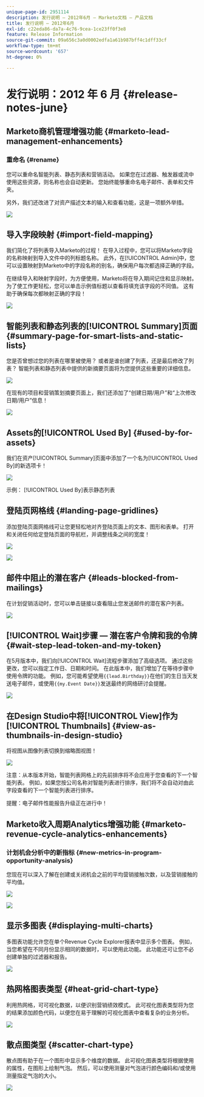 ```yaml
---
unique-page-id: 2951114
description: 发行说明 — 2012年6月 — Marketo文档 — 产品文档
title: 发行说明 — 2012年6月
exl-id: c22eda86-da7a-4c76-9cea-1ce23ff0f3e8
feature: Release Information
source-git-commit: 09a656c3a0d0002edfa1a61b987bff4c1dff33cf
workflow-type: tm+mt
source-wordcount: '657'
ht-degree: 0%

---
```


# 发行说明：2012 年 6 月 {#release-notes-june}

## Marketo商机管理增强功能 {#marketo-lead-management-enhancements}

### 重命名 {#rename}

您可以重命名智能列表、静态列表和营销活动。 如果您在过滤器、触发器或流中使用这些资源，则名称也会自动更新。 您始终能够重命名电子邮件、表单和文件夹。

另外，我们还改进了对资产描述文本的输入和查看功能，这是一项额外举措。

![](assets/image2014-9-23-10-3a23-3a10.png)

## 导入字段映射 {#import-field-mapping}

我们简化了将列表导入Marketo的过程！ 在导入过程中，您可以将Marketo字段的名称映射到导入文件中的列标题名称。 此外，在[!UICONTROL Admin]中，您可以设置映射到Marketo中的字段名称的别名，确保用户每次都选择正确的字段。

在继续导入和映射字段时，为方便使用，Marketo将在导入期间记住和显示映射。 为了使工作更轻松，您可以单击示例值标题以查看将填充该字段的不同值。 这有助于确保每次都映射正确的字段！

![](assets/image2014-9-23-10-3a23-3a27.png)

## 智能列表和静态列表的[!UICONTROL Summary]页面 {#summary-page-for-smart-lists-and-static-lists}

您是否曾想过您的列表在哪里被使用？ 或者是谁创建了列表，还是最后修改了列表？ 智能列表和静态列表中提供的新摘要页面将为您提供这些重要的详细信息。

![](assets/image2014-9-23-10-3a23-3a40.png)

在现有的项目和营销策划摘要页面上，我们还添加了“创建日期/用户”和“上次修改日期/用户”信息！

![](assets/image2014-9-23-10-3a23-3a54.png)

## Assets的[!UICONTROL Used By] {#used-by-for-assets}

我们在资产[!UICONTROL Summary]页面中添加了一个名为[!UICONTROL Used By]的新选项卡！

![](assets/image2014-9-23-10-3a24-3a5.png)

示例： [!UICONTROL Used By]表示静态列表

## 登陆页网格线 {#landing-page-gridlines}

添加登陆页面网格线可让您更轻松地对齐登陆页面上的文本、图形和表单。 打开和关闭任何给定登陆页面的导航栏，并调整线条之间的宽度！

![](assets/image2014-9-23-10-3a24-3a19.png)

![](assets/image2014-9-23-10-3a24-3a33.png)

## 邮件中阻止的潜在客户 {#leads-blocked-from-mailings}

在计划促销活动时，您可以单击链接以查看阻止您发送邮件的潜在客户列表。

![](assets/image2014-9-23-10-3a24-3a51.png)

## [!UICONTROL Wait]步骤 — 潜在客户令牌和我的令牌 {#wait-step-lead-token-and-my-token}

在5月版本中，我们向[!UICONTROL Wait]流程步骤添加了高级选项。 通过这些更改，您可以指定工作日、日期和时间。 在此版本中，我们增加了在等待步骤中使用令牌的功能。 例如，您可能希望使用`{{lead.Birthday}}`在他们的生日当天发送电子邮件，或使用`{{my.Event Date}}`发送最终的网络研讨会提醒。

![](assets/image2014-9-23-10-3a25-3a57.png)

## 在Design Studio中将[!UICONTROL View]作为[!UICONTROL Thumbnails] {#view-as-thumbnails-in-design-studio}

将视图从图像列表切换到缩略图视图！

![](assets/image2014-9-23-10-3a26-3a13.png)

注意：从本版本开始，智能列表网格上的先前排序将不会应用于您查看的下一个智能列表。 例如，如果您按公司名称对智能列表进行排序，我们将不会自动对由此字段查看的下一个智能列表进行排序。

提醒：电子邮件性能报告升级正在进行中！

## Marketo收入周期Analytics增强功能 {#marketo-revenue-cycle-analytics-enhancements}

### 计划机会分析中的新指标  {#new-metrics-in-program-opportunity-analysis}

您现在可以深入了解在创建或关闭机会之前的平均营销接触次数，以及营销接触的平均值。

![](assets/image2014-9-23-10-3a26-3a30.png)

![](assets/image2014-9-23-10-3a26-3a41.png)

## 显示多图表 {#displaying-multi-charts}

多图表功能允许您在单个Revenue Cycle Explorer报表中显示多个图表。 例如，当您希望在不同月份显示相同的数据时，可以使用此功能。 此功能还可让您不必创建单独的过滤器和报告。

![](assets/image2014-9-23-10-3a27-3a41.png)

## 热网格图表类型  {#heat-grid-chart-type}

利用热网格，可可视化数据，以便识别营销绩效模式。 此可视化图表类型将为您的结果添加颜色代码，以便您在易于理解的可视化图表中查看复杂的业务分析。

![](assets/image2014-9-23-10-3a28-3a21.png)

## 散点图类型  {#scatter-chart-type}

散点图有助于在一个图形中显示多个维度的数据。 此可视化图表类型将根据使用的属性，在图形上绘制气泡。 然后，可以使用测量对气泡进行颜色编码和/或使用测量指定气泡的大小。

![](assets/image2014-9-23-10-3a29-3a7.png)
